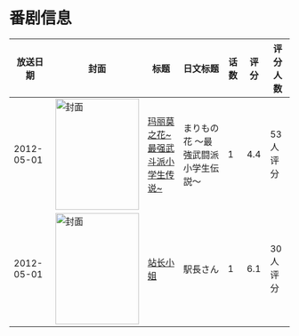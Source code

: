 # 番剧信息

|放送日期|封面|标题|日文标题|话数|评分|评分人数|
|---|---|---|---|---|---|---|
|2012-05-01|<img src="//lain.bgm.tv/pic/cover/c/57/31/44796_ZWhPA.jpg" alt="封面" style="width:150px;height:200px;object-fit:cover;">|[玛丽莫之花~最强武斗派小学生传说~](https://bangumi.tv/subject/44796)|まりもの花 〜最強武闘派小学生伝説〜|1|4.4|53人评分|
|2012-05-01|<img src="//lain.bgm.tv/pic/cover/c/83/7a/284509_G171i.jpg" alt="封面" style="width:150px;height:200px;object-fit:cover;">|[站长小姐](https://bangumi.tv/subject/284509)|駅長さん|1|6.1|30人评分|

